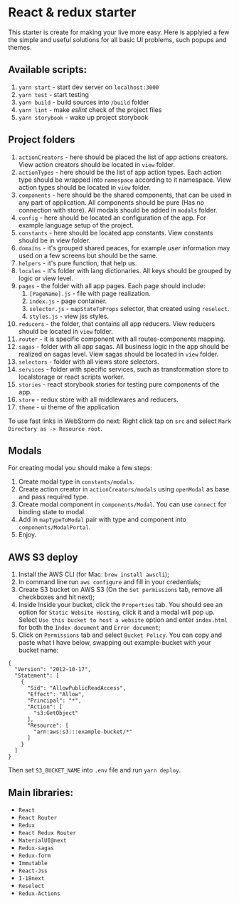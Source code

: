# React & redux starter
This starter is create for making your live more easy. Here is applyied a few the simple and useful solutions for all basic UI problems, such popups and themes.

## Available scripts:

1. `yarn start` - start dev server on `localhost:3000`
2. `yarn test` - start testing
3. `yarn build` - build sources into `/build` folder
4. `yarn lint` - make *eslint* check of the project files
5. `yarn storybook` - wake up project storybook

## Project folders
1. `actionCreators` - here should be placed the list of app actions creators. View action creators should be located in `view` folder.
2. `actionTypes` - here should be the list of app action types. Each action type should be wrapped into `namespace` according to it namespace. View action types should be located in `view` folder.
3. `components` - here should be the shared components, that can be used in any part of application. All components should be pure (Has no connection with store). All modals should be added in `modals` folder.
4. `config` - here should be located an configuration of the app. For example language setup of the project.
5. `constants` - here should be located app constants. View constants should be in view folder.
6. `domains` - it's grouped shared peaces, for example *user* information may used on a few screens but should be the same.
7. `helpers` - it's pure function, that help us.
8. `locales` - it's folder with lang dictionaries. All keys should be grouped by logic or view level.
9. `pages` - the folder with all app pages. Each page should include:
    1. `[PageName].js` - file with page realization.
    2. `index.js` - page container.
    3. `selector.js` - `mapStateToProps` selector, that created using `reselect`.
    4. `styles.js` - view jss styles.
10. `reducers` - the folder, that contains all app reducers. View reducers should be located in `view` folder.
11. `router` - it is specific component with all routes-components mapping.
12. `sagas` - folder with all app sagas. All business logic in the app should be realized on sagas level. View sagas should be located in `view` folder.
13. `selectors` - folder with all views store selectors.
14. `services` - folder with specific services, such as transformation store to localstorage or react scripts worker.
15. `stories` - react storybook stories for testing pure components of the app.
16. `store` - redux store with all middlewares and reducers.
17. `theme` - ui theme of the application

To use fast links in WebStorm do next: Right click tap on `src` and select `Mark Directory as -> Resource root`.

## Modals
For creating modal you should make a few steps:
1. Create modal type in `constants/modals`.
2. Create action creator in `actionCreators/modals` using `openModal` as base and pass required type.
3. Create modal component in `components/Modal`. You can use `connect` for binding state to modal.
4. Add in `mapTypeToModal` pair with type and component into `components/ModalPortal`.
5. Enjoy.

## AWS S3 deploy
1. Install the AWS CLI (for Mac: `brew install awscli`);
2. In command line run `aws configure` and fill in your credentials;
3. Create S3 bucket on AWS S3 (On the `Set permissions` tab, remove all checkboxes and hit next);
4. Inside Inside your bucket, click the `Properties` tab. You should see an option for `Static Website
Hosting`, click it and a modal will pop up. Select `Use this bucket to host a website` option and enter `index.html`
for both the `Index document` and `Error document`;
5. Click on `Permissions` tab and select `Bucket Policy`. You can copy and paste what I have below,
swapping out example-bucket with your bucket name:
```
{
  "Version": "2012-10-17",
  "Statement": [
    {
      "Sid": "AllowPublicReadAccess",
      "Effect": "Allow",
      "Principal": "*",
      "Action": [
        "s3:GetObject"
      ],
      "Resource": [
        "arn:aws:s3:::example-bucket/*"
      ]
    }
  ]
}
```
Then set `S3_BUCKET_NAME` into `.env` file and run `yarn deploy`.

## Main libraries:
* `React`
* `React Router`
* `Redux`
* `React Redux Router`
* `MaterialUI@next`
* `Redux-sagas`
* `Redux-form`
* `Immutable`
* `React-Jss`
* `I-18next`
* `Reselect`
* `Redux-Actions`
